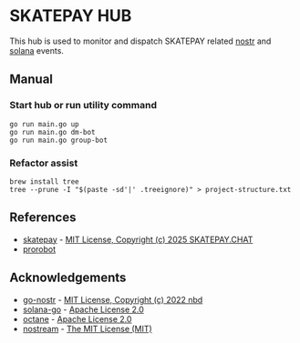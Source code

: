 # SKATEPAY HUB

This hub is used to monitor and dispatch SKATEPAY related [nostr][nostr] and [solana][solana] events. 

## Manual
### Start hub or run utility command
```
go run main.go up
go run main.go dm-bot
go run main.go group-bot
```

### Refactor assist
```
brew install tree
tree --prune -I "$(paste -sd'|' .treeignore)" > project-structure.txt
```

[nostr]: https://github.com/fiatjaf/nostr
[solana]: https://docs.solanalabs.com/cli/install

## References
- [skatepay](https://github.com/SkatePay/skatepay) - [MIT License, Copyright (c) 2025 SKATEPAY.CHAT](https://github.com/SkatePay/skatepay/blob/main/LICENSE)
- [prorobot](https://prorobot.ai)

## Acknowledgements
- [go-nostr](https://github.com/nbd-wtf/go-nostr) - [MIT License, Copyright (c) 2022 nbd](https://github.com/nbd-wtf/go-nostr/blob/master/LICENSE.md)
- [solana-go](https://github.com/gagliardetto/solana-go) - [Apache License 2.0](https://github.com/gagliardetto/solana-go/blob/main/LICENSE)
- [octane](https://github.com/anza-xyz/octane) - [Apache License 2.0](https://github.com/anza-xyz/octane/blob/master/LICENSE)
- [nostream](https://github.com/cameri/nostream) - [The MIT License (MIT)](https://github.com/cameri/nostream/blob/main/LICENSE)
